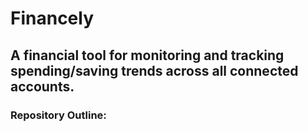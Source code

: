 # Financely

## A financial tool for monitoring and tracking spending/saving trends across all connected accounts.

### Repository Outline:
<pre>

<pre>